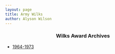 ```yaml
---
layout: page
title: Army Wilks
author: Alyson Wilson
---
```

<div align="center"><h3> Wilks Award Archives</h3></div>

- [1964-1973](https://alysongwilson.github.io/ACAS/WA/f1.pdf)
